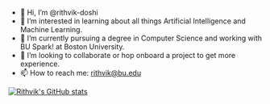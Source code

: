 - 👋 Hi, I’m @rithvik-doshi
- 👀 I’m interested in learning about all things Artificial Intelligence and Machine Learning.
- 🌱 I’m currently pursuing a degree in Computer Science and working with BU Spark! at Boston University.
- 💞️ I’m looking to collaborate or hop onboard a project to get more experience.
- 📫 How to reach me: rithvik@bu.edu

[![Rithvik's GitHub stats](https://github-readme-stats.vercel.app/api?username=rithvik-doshi&count_private=true&show_icons=true)](https://github.com/anuraghazra/github-readme-stats)

<!---
rithvik-doshi/rithvik-doshi is a ✨ special ✨ repository because its `README.md` (this file) appears on your GitHub profile.
You can click the Preview link to take a look at your changes.
--->
